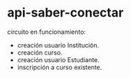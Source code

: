 # api-saber-conectar

circuito en funcionamiento:
* creación usuario Institución.
* creación curso.
* creación usuario Estudiante.
* inscripción a curso existente.
